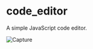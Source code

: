 # code_editor
A simple JavaScript code editor.

![Capture](https://user-images.githubusercontent.com/48676920/106370142-9f3fdf80-6357-11eb-9296-dfa20ee08622.JPG)

